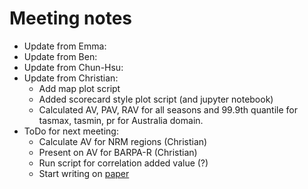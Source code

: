 # Meeting notes

- Update from Emma:
- Update from Ben:
- Update from Chun-Hsu:
- Update from Christian:
  - Add map plot script
  - Added scorecard style plot script (and jupyter notebook)
  - Calculated AV, PAV, RAV for all seasons and 99.9th quantile for tasmax, tasmin, pr for Australia domain.
- ToDo for next meeting:
  - Calculate AV for NRM regions (Christian)
  - Present on AV for BARPA-R (Christian)
  - Run script for correlation added value (?)
  - Start writing on [paper](https://bom365.sharepoint.com/:w:/r/sites/ext_ACS/Shared%20Documents/Research%20article%20-%20Added%20value/acs_added_value.docx?d=w796d0fcdf473425ea2fcde1b49d2ff85&csf=1&web=1&e=9zX9EX)
